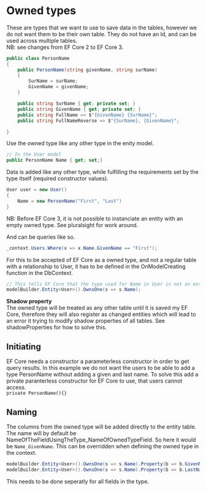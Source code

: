 
# Owned types
These are types that we want to use to save data in the tables, however we do not want them
to be their own table. They do not have an Id, and can be used across multiple tables.\
NB: see changes from EF Core 2 to EF Core 3.

```C#
public class PersonName
{
    public PersonName(string givenName, string surName)
    {
        SurName = surName;
        GivenName = givenName;
    }

    public string SurName { get; private set; }
    public string GivenName { get; private set; }
    public string FullName => $"{GivenName} {SurName}";
    public string FullNameReverse => $"{SurName}, {GivenName}";

}
```

Use the owned type like any other type in the enity model.
```C#
// In the User model
public PersonName Name { get; set;}
```

Data is added like any other type, while fulfilling the requirements set by the type itself (required 
constructor values).

```C#
User user = new User()
{
    Name = new PersonName("First", "Last")
}
```
NB: Before EF Core 3, it is not possible to instanciate an entity with an empty owned type. See pluralsight
for work around.

And can be queries like so.
```C#
_context.Users.Where(x => x.Name.GivenName == "First");
```

For this to be accepted of EF Core as a owned type, and not a regular table with a relationship to User,
it has to be defined in the OnModelCreating function in the DbContext.
```C#
// This tells EF Core that the type used for Name in User is not an entity
modelBuilder.Entity<User>().OwnsOne(s => s.Name);
```

**Shadow property**\
The owned type will be treated as any other table until it is saved my EF Core, therefore they will also
register as changed entities which will lead to an error it trying to modify shadow properties of all
tables. See shadowProperties for how to solve this.


## Initiating
EF Core needs a constructor a parameterless constructor in order to get query results. In this example we do not
want the users to be able to add a type PersonName without adding a given and last name. To solve this
add a private paranterless constructor for EF Core to use, that users cannot access.\
```private PersonName(){}```

## Naming
The columns from the owned type will be added directly to the entity table. The name will by default be
NameOfTheFieldUsingTheType_NameOfOwnedTypeField. So here it would be ```Name_GivenName```. This can
be overridden when defining the owned type in the context.
```C#
modelBuilder.Entity<User>().OwnsOne(s => s.Name).Property(b => b.GivenName).HasColumnName("GivenName");
modelBuilder.Entity<User>().OwnsOne(s => s.Name).Property(b => b.LastName).HasColumnName("LastName");
```
This needs to be done seperatly for all fields in the type.